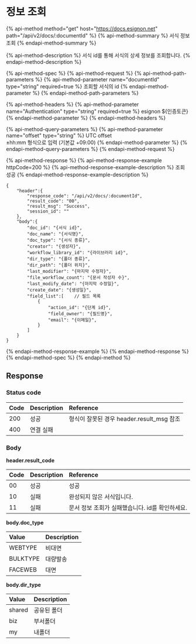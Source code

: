 # 정보 조회

{% api-method method="get" host="https://docs.esignon.net" path="/api/v2/docs/:documentId" %}
{% api-method-summary %}
서식 정보 조회 
{% endapi-method-summary %}

{% api-method-description %}
서식 id를 통해 서식의 상세 정보를 조회합니다. 
{% endapi-method-description %}

{% api-method-spec %}
{% api-method-request %}
{% api-method-path-parameters %}
{% api-method-parameter name="documentId" type="string" required=true %}
조회할 서식의 id 
{% endapi-method-parameter %}
{% endapi-method-path-parameters %}

{% api-method-headers %}
{% api-method-parameter name="Authentication" type="string" required=true %}
esignon ${인증토큰}
{% endapi-method-parameter %}
{% endapi-method-headers %}

{% api-method-query-parameters %}
{% api-method-parameter name="offset" type="string" %}
UTC offset  
±hh:mm 형식으로 입력 \(기본값 +09:00\)
{% endapi-method-parameter %}
{% endapi-method-query-parameters %}
{% endapi-method-request %}

{% api-method-response %}
{% api-method-response-example httpCode=200 %}
{% api-method-response-example-description %}
조회 성공
{% endapi-method-response-example-description %}

```
{
    "header":{
        "response_code": "/api/v2/docs/:documentId",
        "result_code": "00",
        "result_msg": "Success",
        "session_id": ""
    },
    "body":{
        "doc_id": "{서식 id}",
        "doc_name": "{서식명}",
        "doc_type": "{서식 종류}",
        "creator": "{생성자}",
        "workflow_library_id": "{라이브러리 id}",
        "dir_type": "{폴더 종류}",
        "dir_path": "{폴더 위치}",
        "last_modifier": "{마지막 수정자}",
        "file_workflow_count": "{문서 작성자 수}",
        "last_modify_date": "{마지막 수정일}",
        "create_date": "{생성일}",
        "field_list":[    // 필드 목록
            {
                "action_id": "{단계 id}",
                "field_owner": "{필드명}",
                "email": "{이메일}",
            }
        ]
    }
}
```
{% endapi-method-response-example %}
{% endapi-method-response %}
{% endapi-method-spec %}
{% endapi-method %}

## Response

### **Status code**

| Code | Description | Reference |
| :--- | :--- | :--- |
| 200 | 성공 | 형식이 잘못된 경우 header.result\_msg 참조 |
| 400 | 연결 실패 |  |

### Body

**header.result\_code**

| Code | Description | Reference |
| :--- | :--- | :--- |
| 00 | 성공 | 성공 |
| 10 | 실패 | 완성되지 않은 서식입니다. |
| 11 | 실패 | 문서 정보 조회가 실패했습니다. id를 확인하세요. |

**body.doc\_type**

| Value | Description |
| :--- | :--- |
| WEBTYPE | 비대면 |
| BULKTYPE | 대량발송 |
| FACEWEB | 대면 |

**body.dir\_type**

| Value | Description |
| :--- | :--- |
| shared | 공유된 폴더 |
| biz | 부서폴더 |
| my | 내폴더 |


